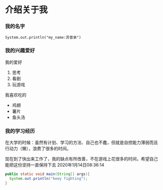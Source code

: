 # 介绍关于我
### 我的名字
`System.out.println("my_name:苏普承")`
### 我的兴趣爱好
我的爱好
1. 思考
2. 看剧
3. 玩游戏

我喜欢吃的
* 鸡翅
* 薯片
* 鱼头汤
### 我的学习经历
在大学的时候：虽然有计划、学习的方法、自己也不蠢，但就是自控能力薄弱而且行动力（懒），浪费了很多的时间。

现在到了快出来工作了，我的缺点有所改善，不在游戏上花很多的时间，希望自己能把这份坚持一直保持下去
2020年1月14日08:36:14

```java
public static void main(String[] args){
  System.out.println("keey fighting");
}
```